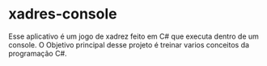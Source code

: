 # xadres-console

Esse aplicativo é um jogo de xadrez feito em C# que executa dentro de um console.
O Objetivo principal desse projeto é treinar varios conceitos da programação C#.
